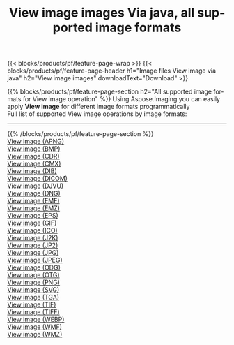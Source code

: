 ﻿---
title: View image images Via java, all supported image formats 
weight: 3920
url: /java/viewer 
lang: en
langdirlevel: 2
locales: zh-hans,ja,it,ru,de,es,fr,nl,id,lt,pl,pt,vi,tr,ko,zh-hant,ar,hi,th,sv,cs,uk,he
description: Using Aspose.Imaging you can easily View image images Via java
---

{{< blocks/products/pf/feature-page-wrap >}}
{{< blocks/products/pf/feature-page-header h1="Image files View image via java" h2="View image images" downloadText="Download" >}}


{{% blocks/products/pf/feature-page-section  h2="All supported image formats for View image operation" %}}
Using Aspose.Imaging you can easily apply **View image** for different image formats programmatically
<br/>
Full list of supported View image operations by image formats:
<hr/>
{{% /blocks/products/pf/feature-page-section %}}
<div class="container-fluid productfamilypage bg-gray">
    <div class="convertypes bg-gray agp-content section">
        <div class="container">
		<div class="row other-converters">
		    <div class='col-md-2 other-converter remove-lp remove-rp'><a href="/imaging/java/viewer/apng" >View image (APNG)</a></div><div class='col-md-2 other-converter remove-lp remove-rp'><a href="/imaging/java/viewer/bmp" >View image (BMP)</a></div><div class='col-md-2 other-converter remove-lp remove-rp'><a href="/imaging/java/viewer/cdr" >View image (CDR)</a></div><div class='col-md-2 other-converter remove-lp remove-rp'><a href="/imaging/java/viewer/cmx" >View image (CMX)</a></div><div class='col-md-2 other-converter remove-lp remove-rp'><a href="/imaging/java/viewer/dib" >View image (DIB)</a></div><div class='col-md-2 other-converter remove-lp remove-rp'><a href="/imaging/java/viewer/dicom" >View image (DICOM)</a></div><div class='col-md-2 other-converter remove-lp remove-rp'><a href="/imaging/java/viewer/djvu" >View image (DJVU)</a></div><div class='col-md-2 other-converter remove-lp remove-rp'><a href="/imaging/java/viewer/dng" >View image (DNG)</a></div><div class='col-md-2 other-converter remove-lp remove-rp'><a href="/imaging/java/viewer/emf" >View image (EMF)</a></div><div class='col-md-2 other-converter remove-lp remove-rp'><a href="/imaging/java/viewer/emz" >View image (EMZ)</a></div><div class='col-md-2 other-converter remove-lp remove-rp'><a href="/imaging/java/viewer/eps" >View image (EPS)</a></div><div class='col-md-2 other-converter remove-lp remove-rp'><a href="/imaging/java/viewer/gif" >View image (GIF)</a></div><div class='col-md-2 other-converter remove-lp remove-rp'><a href="/imaging/java/viewer/ico" >View image (ICO)</a></div><div class='col-md-2 other-converter remove-lp remove-rp'><a href="/imaging/java/viewer/j2k" >View image (J2K)</a></div><div class='col-md-2 other-converter remove-lp remove-rp'><a href="/imaging/java/viewer/jp2" >View image (JP2)</a></div><div class='col-md-2 other-converter remove-lp remove-rp'><a href="/imaging/java/viewer/jpg" >View image (JPG)</a></div><div class='col-md-2 other-converter remove-lp remove-rp'><a href="/imaging/java/viewer/jpeg" >View image (JPEG)</a></div><div class='col-md-2 other-converter remove-lp remove-rp'><a href="/imaging/java/viewer/odg" >View image (ODG)</a></div><div class='col-md-2 other-converter remove-lp remove-rp'><a href="/imaging/java/viewer/otg" >View image (OTG)</a></div><div class='col-md-2 other-converter remove-lp remove-rp'><a href="/imaging/java/viewer/png" >View image (PNG)</a></div><div class='col-md-2 other-converter remove-lp remove-rp'><a href="/imaging/java/viewer/svg" >View image (SVG)</a></div><div class='col-md-2 other-converter remove-lp remove-rp'><a href="/imaging/java/viewer/tga" >View image (TGA)</a></div><div class='col-md-2 other-converter remove-lp remove-rp'><a href="/imaging/java/viewer/tif" >View image (TIF)</a></div><div class='col-md-2 other-converter remove-lp remove-rp'><a href="/imaging/java/viewer/tiff" >View image (TIFF)</a></div><div class='col-md-2 other-converter remove-lp remove-rp'><a href="/imaging/java/viewer/webp" >View image (WEBP)</a></div><div class='col-md-2 other-converter remove-lp remove-rp'><a href="/imaging/java/viewer/wmf" >View image (WMF)</a></div><div class='col-md-2 other-converter remove-lp remove-rp'><a href="/imaging/java/viewer/wmz" >View image (WMZ)</a></div>
                </div>
        </div>
    </div>
</div>
<br/>


